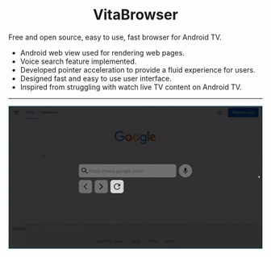 <h1 align="center">VitaBrowser</h1>
Free and open source, easy to use, fast browser for Android TV.

* Android web view used for rendering web pages.
* Voice search feature implemented.
* Developed pointer acceleration  to provide a fluid experience for users.
* Designed fast and easy to use user interface.
* Inspired from struggling with watch live TV content on Android TV.
---
![demonstration](https://github.com/mehmetumit/VitaBrowser/blob/main/demo/demo.gif)




